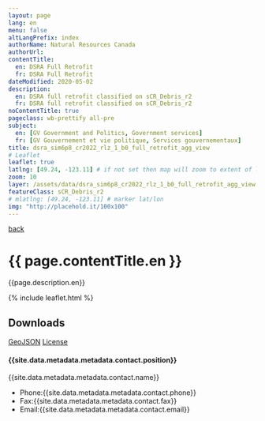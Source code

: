 ```yaml
---
layout: page
lang: en
menu: false
altLangPrefix: index
authorName: Natural Resources Canada
authorUrl:
contentTitle:
  en: DSRA Full Retrofit
  fr: DSRA Full Retrofit
dateModified: 2020-05-02
description:
  en: DSRA full retrofit classified on sCR_Debris_r2
  fr: DSRA full retrofit classified on sCR_Debris_r2
noContentTitle: true
pageclass: wb-prettify all-pre
subject:
  en: [GV Government and Politics, Government services]
  fr: [GV Gouvernement et vie politique, Services gouvernementaux]
title: dsra_sim6p8_cr2022_rlz_1_b0_full_retrofit_agg_view
# Leaflet
leaflet: true
latlng: [49.24, -123.11] # if not set then map will zoom to extent of layer
zoom: 10
layer: /assets/data/dsra_sim6p8_cr2022_rlz_1_b0_full_retrofit_agg_view.geojson
featureClass: sCR_Debris_r2
# mlatlng: [49.24, -123.11] # marker lat/lon
img: "http://placehold.it/100x100"
---
```

[back](../)
# {{ page.contentTitle.en }}

{{page.description.en}}

{% include leaflet.html %}

## Downloads

[GeoJSON]({{site.baseurl}}{{page.layer}})
[License]({{site.data.metadata.metadata.license.url}})
<h4>{{site.data.metadata.metadata.contact.position}}</h4>
<p>{{site.data.metadata.metadata.contact.name}}</p>
<ul>
<li>Phone:{{site.data.metadata.metadata.contact.phone}}</li>
<li>Fax:{{site.data.metadata.metadata.contact.fax}}</li>
<li>Email:{{site.data.metadata.metadata.contact.email}}</li>
</ul>